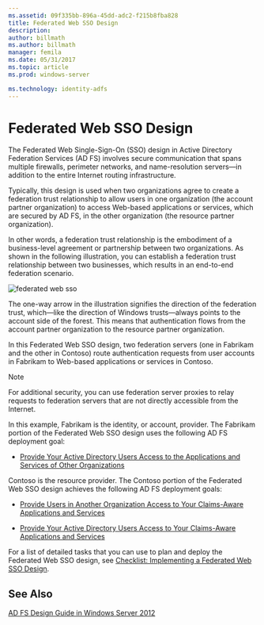 ```yaml
---
ms.assetid: 09f335bb-896a-45dd-adc2-f215b8fba828
title: Federated Web SSO Design
description:
author: billmath
ms.author: billmath
manager: femila
ms.date: 05/31/2017
ms.topic: article
ms.prod: windows-server

ms.technology: identity-adfs
---
```


# Federated Web SSO Design

The Federated Web Single\-Sign\-On \(SSO\) design in Active Directory Federation Services \(AD FS\) involves secure communication that spans multiple firewalls, perimeter networks, and name\-resolution servers—in addition to the entire Internet routing infrastructure.  
  
Typically, this design is used when two organizations agree to create a federation trust relationship to allow users in one organization \(the account partner organization\) to access Web\-based applications or services, which are secured by AD FS, in the other organization \(the resource partner organization\).  
  
In other words, a federation trust relationship is the embodiment of a business\-level agreement or partnership between two organizations. As shown in the following illustration, you can establish a federation trust relationship between two businesses, which results in an end\-to\-end federation scenario.  
  
![federated web sso](media/adfs2_FederatedWebSSODesign.gif)  
  
The one\-way arrow in the illustration signifies the direction of the federation trust, which—like the direction of Windows trusts—always points to the account side of the forest. This means that authentication flows from the account partner organization to the resource partner organization.  
  
In this Federated Web SSO design, two federation servers \(one in Fabrikam and the other in Contoso\) route authentication requests from user accounts in Fabrikam to Web\-based applications or services in Contoso.  
  
> [!NOTE]  
> For additional security, you can use federation server proxies to relay requests to federation servers that are not directly accessible from the Internet.  
  
In this example, Fabrikam is the identity, or account, provider. The Fabrikam portion of the Federated Web SSO design uses the following AD FS deployment goal:  
  
-   [Provide Your Active Directory Users Access to the Applications and Services of Other Organizations](Provide-Your-Active-Directory-Users-Access-to-the-Applications-and-Services-of-Other-Organizations.md)  
  
Contoso is the resource provider. The Contoso portion of the Federated Web SSO design achieves the following AD FS deployment goals:  
  
-   [Provide Users in Another Organization Access to Your Claims-Aware Applications and Services](Provide-Users-in-Another-Organization-Access-to-Your-Claims-Aware-Applications-and-Services.md)  
  
-   [Provide Your Active Directory Users Access to Your Claims-Aware Applications and Services](Provide-Your-Active-Directory-Users-Access-to-Your-Claims-Aware-Applications-and-Services.md)  
  
For a list of detailed tasks that you can use to plan and deploy the Federated Web SSO design, see [Checklist: Implementing a Federated Web SSO Design](../../ad-fs/deployment/Checklist--Implementing-a-Federated-Web-SSO-Design.md).  
  
## See Also
[AD FS Design Guide in Windows Server 2012](AD-FS-Design-Guide-in-Windows-Server-2012.md)
